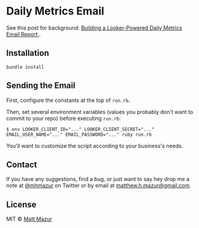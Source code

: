 # Daily Metrics Email

See this post for background: [Building a Looker-Powered Daily Metrics Email Report
](https://mattmazur.com/2018/06/26/building-a-looker-powered-daily-metrics-email-report/).

## Installation

```
bundle install
```

## Sending the Email

First, configure the constants at the top of `run.rb`.

Then, set several environment variables (values you probably don't want to commit to your repo) before executing `run.rb`:

```
$ env LOOKER_CLIENT_ID="..." LOOKER_CLIENT_SECRET="..." EMAIL_USER_NAME="..." EMAIL_PASSWORD="..." ruby run.rb
```

You'll want to customize the script according to your business's needs.

## Contact

If you have any suggestions, find a bug, or just want to say hey drop me a note at [@mhmazur](https://twitter.com/mhmazur) on Twitter or by email at matthew.h.mazur@gmail.com.

## License

MIT © [Matt Mazur](https://mattmazur.com)
